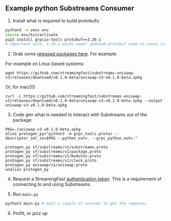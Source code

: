 Example python Substreams Consumer
----------------------------------


1. Install what is required to build protobufs:

```bash
python3 -m venv env
source env/bin/activate
pip3 install grpcio-tools protobuf==3.20.1
# important note, 3.20.1 works newer updated protobuf seem to cause issues -> https://github.com/protocolbuffers/protobuf/issues/10571
```

2. Grab some [released packages here](https://github.com/streamingfast/substreams-playground/releases). For example:

For example on Linux based systems:

```
wget https://github.com/streamingfast/substreams-uniswap-v3/releases/download/v0.1.0-beta/uniswap-v3-v0.1.0-beta.spkg
```

Or, for macOS

```
curl -L https://github.com/streamingfast/substreams-uniswap-v3/releases/download/v0.1.0-beta/uniswap-v3-v0.1.0-beta.spkg --output uniswap-v3-v0.1.0-beta.spkg
```

3. Code gen what is needed to interact with Substreams out of the package:

```
PKG=./uniswap-v3-v0.1.0-beta.spkg
alias protogen_py="python3 -m grpc_tools.protoc --descriptor_set_in=$PKG --python_out=. --grpc_python_out=."

protogen_py sf/substreams/v1/substreams.proto
protogen_py sf/substreams/v1/package.proto
protogen_py sf/substreams/v1/modules.proto
protogen_py sf/substreams/v1/clock.proto
protogen_py uniswap/v1/uniswap.proto
unalias protogen_py
```

4. Request a StreamingFast [authentication token](https://substreams.streamingfast.io/reference-and-specs/authentication). This is a requirement of connecting to and using Substreams.

5. Run `main.py`

```bash
python3 main.py # wait a couple of seconds to get the reponses
```

6. Profit, or jazz up
